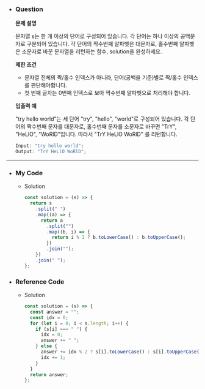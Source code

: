 - ### Question

  **문제 설명**

  문자열 s는 한 개 이상의 단어로 구성되어 있습니다. 각 단어는 하나 이상의 공백문자로 구분되어 있습니다. 각 단어의 짝수번째 알파벳은 대문자로, 홀수번째 알파벳은 소문자로 바꾼 문자열을 리턴하는 함수, solution을 완성하세요.

  **제한 조건**

  - 문자열 전체의 짝/홀수 인덱스가 아니라, 단어(공백을 기준)별로 짝/홀수 인덱스를 판단해야합니다.
  - 첫 번째 글자는 0번째 인덱스로 보아 짝수번째 알파벳으로 처리해야 합니다.

  **입출력 예**

  "try hello world"는 세 단어 "try", "hello", "world"로 구성되어 있습니다. 각 단어의 짝수번째 문자를 대문자로, 홀수번째 문자를 소문자로 바꾸면 "TrY", "HeLlO", "WoRlD"입니다. 따라서 "TrY HeLlO WoRlD" 를 리턴합니다.

  ```jsx
  Input: "try hello world";
  Output: "TrY HeLlO WoRlD";
  ```

---

- ### My Code

  - Solution

    ```jsx
    const solution = (s) => {
      return s
        .split(" ")
        .map((a) => {
          return a
            .split("")
            .map((b, i) => {
              return i % 2 ? b.toLowerCase() : b.toUpperCase();
            })
            .join("");
        })
        .join(" ");
    };
    ```

- ### Reference Code

  - Solution

    ```jsx
    const solution = (s) => {
      const answer = "";
      const idx = 0;
      for (let i = 0; i < s.length; i++) {
        if (s[i] === " ") {
          idx = 0;
          answer += " ";
        } else {
          answer += idx % 2 ? s[i].toLowerCase() : s[i].toUpperCase();
          idx += 1;
        }
      }
      return answer;
    };
    ```
